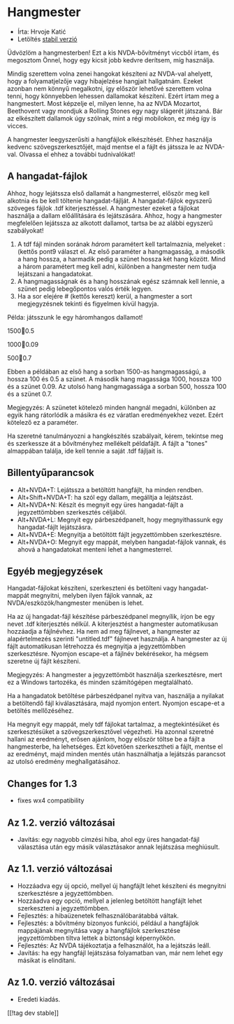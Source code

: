 # Hangmester #

* Írta: Hrvoje Katić
* Letöltés [stabil verzió][1]

Üdvözlöm a hangmesterben! Ezt a kis NVDA-bővítményt viccből írtam, és
megosztom Önnel, hogy egy kicsit jobb kedvre derítsem, míg használja.

Mindig szerettem volna zenei hangokat készíteni az NVDA-val ahelyett, hogy a
folyamatjelzője vagy hibajelzése hangjait hallgatnám. Ezeket azonban nem
könnyű megalkotni, így először lehetővé szerettem volna tenni, hogy
könnyebben lehessen dallamokat készíteni. Ezért írtam meg a
hangmestert. Most képzelje el, milyen lenne, ha az NVDA Mozartot, Beethovent
vagy mondjuk  a Rolling Stones egy nagy slágerét játszaná. Bár az
elkészített dallamok úgy szólnak, mint a régi mobilokon, ez még így is
vicces.

A hangmester leegyszerűsíti a hangfájlok elkészítését. Ehhez használja
kedvenc szövegszerkesztőjét, majd mentse el a fájlt és játssza le az
NVDA-val. Olvassa el ehhez  a további tudnivalókat!

## A hangadat-fájlok

Ahhoz, hogy lejátssza első dallamát a hangmesterrel, először meg kell
alkotnia és be kell töltenie hangadat-fájlját. A hangadat-fájlok egyszerű
szöveges fájlok .tdf kiterjesztéssel. A hangmester ezeket a fájlokat
használja a dallam előállítására és lejátszására. Ahhoz, hogy a hangmester
megfelelően lejátssza az alkotott dallamot, tartsa be az alábbi egyszerű
szabályokat!

1. A tdf fájl minden sorának *három* paramétert kell tartalmaznia, melyeket
   : (kettős pont9 választ el. Az első paraméter a hangmagasság, a második a
   hang hossza, a harmadik pedig a szünet hossza két hang között. Mind a
   három paramétert meg kell adni, különben a hangmester nem tudja
   lejátszani a hangadatokat.
2. A hangmagasságnak és a hang hosszának egész számnak kell lennie, a szünet
   pedig lebegőpontos valós érték legyen.
3. Ha a sor elejére # (kettős kereszt) kerül, a hangmester a sort
   megjegyzésnek tekinti és figyelmen kívül hagyja.

Példa: játsszunk le egy háromhangos dallamot!

1500:100:0.5

1000:100:0.09

500:100:0.7

Ebben a példában az első hang a sorban 1500-as hangmagasságú, a hossza 100
és 0.5 a szünet. A második hang magassága 1000, hossza 100 és a szünet
0.09. Az utolsó hang hangmagassága a sorban 500, hossza 100 és a szünet 0.7.

Megjegyzés: A szünetet kötelező minden hangnál megadni, különben az egyik
hang rátorlódik a másikra és ez váratlan eredményekhez vezet. Ezért kötelező
ez a paraméter.

Ha szeretné tanulmányozni a hangkészítés szabályait, kérem, tekintse meg és
szerkessze át a bővítményhez mellékelt példafájlt. A fájlt a "tones"
almappában találja, ide kell tennie a saját .tdf fájljait is.

## Billentyűparancsok

* Alt+NVDA+T: Lejátssza a betöltött hangfájlt, ha minden rendben.
* Alt+Shift+NVDA+T: ha szól egy dallam, megálítja a lejátszást.
* Alt+NVDA+N: Készít és megnyit egy üres hangadat-fájlt a jegyzettömbben
  szerkesztés céljából.
* Alt+NVDA+L: Megnyit egy párbeszédpanelt, hogy megnyithassunk egy
  hangadat-fájlt lejátszásra.
* Alt+NVDA+E: Megnyitja a betöltött fájlt jegyzettömbben szerkesztésre.
* Alt+NVDA+O: Megnyit egy mappát, melyben hangadat-fájlok vannak, és ahová a
  hangadatokat menteni lehet a hangmesterrel.

## Egyéb megjegyzések

Hangadat-fájlokat készíteni, szerkeszteni és betölteni vagy hangadat-mappát
megnyitni, melyben ilyen fájlok vannak, az NVDA/eszközök/hangmester menüben
is lehet.

Ha az új hangadat-fájl készítése párbeszédpanel megnyílik, írjon be egy
nevet .tdf kiterjesztés nélkül. A kiterjesztést a hangmester automatikusan
hozzáadja a fájlnévhez. Ha nem ad meg fájlnevet, a hangmester az
alapértelmezés szerinti "untitled.tdf" fájlnevet használja. A hangmester az
új fájlt automatikusan létrehozza és megnyitja a jegyzettömbben
szerkesztésre. Nyomjon escape-et a fájlnév bekérésekor, ha mégsem szeretne
új fájlt készíteni.

Megjegyzés: A hangmester a jegyzettömböt használja szerkesztésre, mert ez a
Windows tartozéka, és minden számítógépen megtalálható.

Ha a hangadatok betöltése párbeszédpanel nyitva van, használja a nyilakat a
betöltendő fájl kiválasztására, majd nyomjon entert. Nyomjon escape-et a
betöltés mellőzéséhez.

Ha megnyit egy mappát, mely tdf fájlokat tartalmaz, a megtekintésüket és
szerkesztésüket a szövegszerkesztővel végezheti. Ha azonnal szeretné hallani
az eredményt, erősen ajánlom, hogy először töltse be a fájlt a hangmesterbe,
ha lehetséges. Ezt követően szerkesztheti a fájlt, mentse el az eredményt,
majd minden mentés után használhatja a lejátszás parancsot az utolsó
eredmény meghallgatásához.

## Changes for 1.3

* fixes wx4 compatibility

## Az 1.2. verzió változásai

* Javítás: egy nagyobb címzési hiba, ahol egy üres hangadat-fájl választása
  után egy másik választásakor annak lejátszása meghiúsult.

## Az 1.1. verzió változásai

* Hozzáadva egy új opció, mellyel új hangfájlt lehet készíteni és megnyitni
  szerkesztésre a jegyzettömbben.
* Hozzáadva egy opció, mellyel a jelenleg betöltött hangfájlt lehet
  szerkeszteni a jegyzettömbben.
* Fejlesztés: a hibaüzenetek felhasználóbarátabbá váltak.
* Fejlesztés: a bővítmény bizonyos funkciói, például a hangfájlok mappájának
  megnyitása vagy a hangfájlok szerkesztése jegyzettömbben tiltva lettek a
  biztonsági képernyőkön.
* Fejlesztés: Az NVDA tájékoztatja a felhasználót, ha a lejátszás leáll.
* Javítás: ha egy hangfájl lejátszása folyamatban van, már nem lehet egy
  másikat is elindítani.

## Az 1.0. verzió változásai

* Eredeti kiadás.

[[!tag dev stable]]

[1]: https://addons.nvda-project.org/files/get.php?file=tmast

